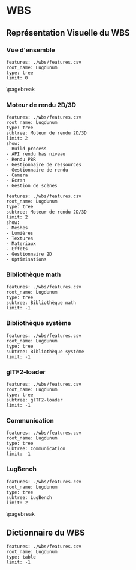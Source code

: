 # WBS

## Représentation Visuelle du WBS

### Vue d'ensemble

```wbs
features: ./wbs/features.csv
root_name: Lugdunum
type: tree
limit: 0
```

\pagebreak

### Moteur de rendu 2D/3D 

```wbs
features: ./wbs/features.csv
root_name: Lugdunum
type: tree
subtree: Moteur de rendu 2D/3D
limit: 2
show:
- Build process
- API rendu bas niveau
- Rendu PBR
- Gestionnaire de ressources
- Gestionnaire de rendu
- Camera
- Écran
- Gestion de scènes
```

```wbs
features: ./wbs/features.csv
root_name: Lugdunum
type: tree
subtree: Moteur de rendu 2D/3D
limit: 2
show:
- Meshes
- Lumières
- Textures
- Materiaux
- Effets
- Gestionnaire 2D
- Optimisations
```

### Bibliothèque math

```wbs
features: ./wbs/features.csv
root_name: Lugdunum
type: tree
subtree: Bibliothèque math
limit: -1
```

### Bibliothèque système

```wbs
features: ./wbs/features.csv
root_name: Lugdunum
type: tree
subtree: Bibliothèque système
limit: -1
```

### glTF2-loader

```wbs
features: ./wbs/features.csv
root_name: Lugdunum
type: tree
subtree: glTF2-loader
limit: -1
```

### Communication

```wbs
features: ./wbs/features.csv
root_name: Lugdunum
type: tree
subtree: Communication
limit: -1
```

### LugBench

```wbs
features: ./wbs/features.csv
root_name: Lugdunum
type: tree
subtree: LugBench
limit: 2
```

\pagebreak

## Dictionnaire du WBS

```wbs
features: ./wbs/features.csv
root_name: Lugdunum
type: table
limit: -1
```

